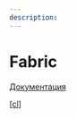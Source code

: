 ```yaml
---
description: 
---
```

# Fabric

[Документация](https://www.fabfile.org/installing.html)

[[cl]]

[//begin]: # "Autogenerated link references for markdown compatibility"
[cl]: ../lists/cl "Непрервыная интеграция"
[//end]: # "Autogenerated link references"